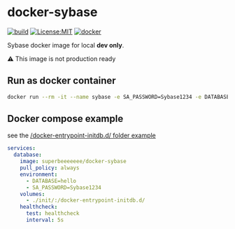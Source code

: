 # docker-sybase

[![build](https://github.com/cboudereau/docker-sybase/workflows/publish/badge.svg)](https://github.com/cboudereau/docker-sybase/actions/workflows/publish.yml?query=event%3Arelease)
[![License:MIT](https://img.shields.io/badge/License-MIT-yellow.svg)](https://opensource.org/licenses/MIT)
[![docker](https://img.shields.io/docker/pulls/superbeeeeeee/docker-sybase)](https://hub.docker.com/r/superbeeeeeee/docker-sybase)


Sybase docker image for local __dev only__.

:warning: This image is not production ready

## Run as docker container
```bash
docker run --rm -it --name sybase -e SA_PASSWORD=Sybase1234 -e DATABASE=hello -p 5000:5000 -v $(pwd)/init/:/docker-entrypoint-initdb.d/ superbeeeeeee/docker-sybase
```

## Docker compose example
see the [/docker-entrypoint-initdb.d/ folder example](https://github.com/cboudereau/docker-sybase/tree/main/.ci/init)
```yaml
services:
  database:
    image: superbeeeeeee/docker-sybase
    pull_policy: always
    environment:
      - DATABASE=hello
      - SA_PASSWORD=Sybase1234
    volumes:
      - ./init/:/docker-entrypoint-initdb.d/
    healthcheck:
      test: healthcheck
      interval: 5s
```
